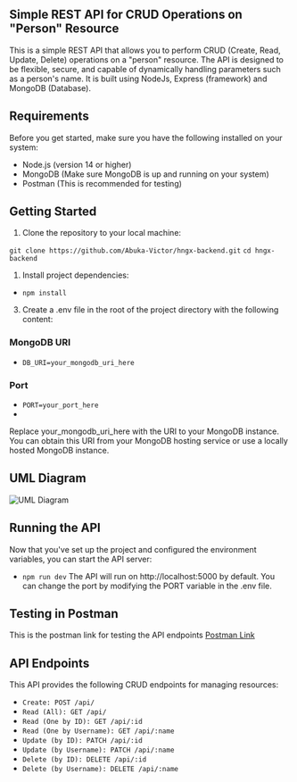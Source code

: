 ## Simple REST API for CRUD Operations on "Person" Resource

This is a simple REST API that allows you to perform CRUD (Create, Read, Update, Delete) operations on a "person" resource. The API is designed to be flexible, secure, and capable of dynamically handling parameters such as a person's name. It is built using NodeJs, Express (framework) and MongoDB (Database). 

## Requirements
Before you get started, make sure you have the following installed on your system:

- Node.js (version 14 or higher)
- MongoDB (Make sure MongoDB is up and running on your system)
- Postman (This is recommended for testing)

## Getting Started
1. Clone the repository to your local machine:

```git clone https://github.com/Abuka-Victor/hngx-backend.git```
```cd hngx-backend```

1. Install project dependencies:
   
- `npm install`
  
3. Create a .env file in the root of the project directory with the following content:

### MongoDB URI

- `DB_URI=your_mongodb_uri_here`

### Port
- `PORT=your_port_here`
- 
Replace your_mongodb_uri_here with the URI to your MongoDB instance. You can obtain this URI from your MongoDB hosting service or use a locally hosted MongoDB instance.

## UML Diagram 

![UML Diagram](https://github.com/ayobamy/hngx_projects/assets/59466195/c6ee9bc7-f59d-4a15-81c9-e42733cfdd42)

## Running the API
Now that you've set up the project and configured the environment variables, you can start the API server:

- `npm run dev`
The API will run on http://localhost:5000 by default. You can change the port by modifying the PORT variable in the .env file.

## Testing in Postman
This is the postman link for testing the API endpoints
<a href='https://www.postman.com/ahmedolawale/workspace/hgnx/collection/26466520-6b66656b-629d-414c-8544-b261e24ade13?action=share&creator=26466520'>Postman Link</a>


## API Endpoints
This API provides the following CRUD endpoints for managing resources:

- `Create: POST /api/`
- `Read (All): GET /api/`
- `Read (One by ID): GET /api/:id`
- `Read (One by Username): GET /api/:name`
- `Update (by ID): PATCH /api/:id`
- `Update (by Username): PATCH /api/:name`
- `Delete (by ID): DELETE /api/:id`
- `Delete (by Username): DELETE /api/:name`
  
